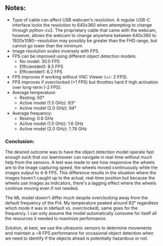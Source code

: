 ## Notes:
- Type of cable can affect USB webcam's resolution. A regular USB-C interface locks the resolution to 640x360 when attempting to change through python-cv2. The proprietary cable that came with the webcam, however, allows the webcam to change anywhere between 640x360 to 1920x1080--resolution may possibly be greater than the FHD range, but cannot go lower than the minimum.
- Image resolution scales inversely with FPS.
- FPS can be improved using different object detection models:
   - No model: 30.0 FPS
   - Efficientdet0: 8.5 FPS
   - Efficientdet1: 6.2 FPS
- FPS improves if working without VNC Viewer (+/- 2 FPS).
- FPS improves if overclocked (+1 FPS) but throttles hard if high activation over long-term (-2 FPS).
- Average temperature:
   - Resting: 50&deg;
   - Active model (1.5 GHz): 83&deg;
   - Active model (2.0 GHz): 84&deg;
- Average frequency:
   - Resting: 0.6 GHz
   - Active model (1.5 GHz): 1.6 GHz
   - Active model (2.0 GHz): 1.78 GHz

### Conclusion: 
The desired outcome was to have the object detection model operate fast enough such that our lawnmower can navigate in real-time without much help from the sensors. A test was made to see how responsive the wheels are to the image capturing speed, the wheels moved continuously while the images output to 4-6 FPS. This difference results in the situation where the images haven't caught up to the actual, real-time position but because the wheels use images as indicators, there's a lagging effect where the wheels continue moving even if not needed.

The ML model doesn't differ much despite overclocking away from the default frequency of the Pi4. My temperature peaked around 83&deg; regardless which mode it was in (default vs. overclocked), same goes for the frequency. I can only assume the model automatically consume for itself all the resources it needed to maximize performance. 

Solution, at best, we use the ultrasonic sensors to determine movements and maintain a ~8 FPS performance for occasional object detection when we need to identify if the objects ahead is potentially hazardous or not.
